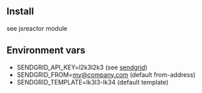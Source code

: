 ## Install

see jsreactor module 

## Environment vars

* SENDGRID_API_KEY=l2k3l2k3 (see [sendgrid](npmjs.com/package/sendgrid))
* SENDGRID_FROM=my@company.com (default from-address)
* SENDGRID_TEMPLATE=lk3l3-lk34 (default template)